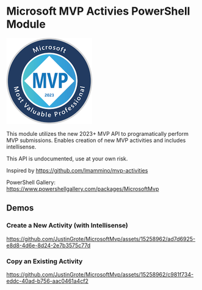 # Microsoft MVP Activies PowerShell Module

![logo](images/logo.png)

This module utilizes the new 2023+ MVP API to programatically perform MVP submissions. Enables creation of new MVP activities and includes intellisense.

This API is undocumented, use at your own risk.

Inspired by https://github.com/lmammino/mvp-activities

PowerShell Gallery: https://www.powershellgallery.com/packages/MicrosoftMvp

## Demos

### Create a New Activity (with Intellisense)
https://github.com/JustinGrote/MicrosoftMvp/assets/15258962/ad7d6925-e8d8-4d6e-8d24-2e7b3575c77d

### Copy an Existing Activity
https://github.com/JustinGrote/MicrosoftMvp/assets/15258962/c981f734-eddc-40ad-b756-aac0461a4cf2
